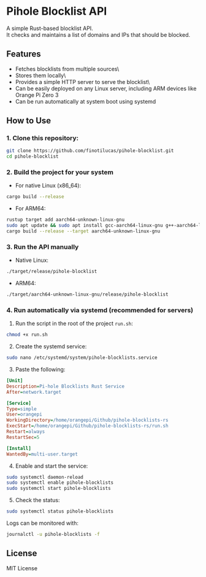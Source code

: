 # Pihole Blocklist API

A simple Rust-based blocklist API.\
It checks and maintains a list of domains and IPs that should be blocked.

## Features

- Fetches blocklists from multiple sources\
- Stores them locally\
- Provides a simple HTTP server to serve the blocklist\
- Can be easily deployed on any Linux server, including ARM devices like Orange Pi Zero 3
- Can be run automatically at system boot using systemd

## How to Use

### 1. Clone this repository:

```bash
git clone https://github.com/finotilucas/pihole-blocklist.git
cd pihole-blocklist
```

### 2. Build the project for your system

- For native Linux (x86_64):

```bash
cargo build --release
```

- For ARM64:

```bash
rustup target add aarch64-unknown-linux-gnu
sudo apt update && sudo apt install gcc-aarch64-linux-gnu g++-aarch64-linux-gnu
cargo build --release --target aarch64-unknown-linux-gnu
```

### 3. Run the API manually

- Native Linux:

```bash
./target/release/pihole-blocklist
```

- ARM64:

```bash
./target/aarch64-unknown-linux-gnu/release/pihole-blocklist
```

### 4. Run automatically via systemd (recommended for servers)

1. Run the script in the root of the project `run.sh`:

```bash
chmod +x run.sh
```

2. Create the systemd service:

```bash
sudo nano /etc/systemd/system/pihole-blocklists.service
```

3. Paste the following:

```ini
[Unit]
Description=Pi-hole Blocklists Rust Service
After=network.target

[Service]
Type=simple
User=orangepi
WorkingDirectory=/home/orangepi/Github/pihole-blocklists-rs
ExecStart=/home/orangepi/Github/pihole-blocklists-rs/run.sh
Restart=always
RestartSec=5

[Install]
WantedBy=multi-user.target
```

4. Enable and start the service:

```bash
sudo systemctl daemon-reload
sudo systemctl enable pihole-blocklists
sudo systemctl start pihole-blocklists
```

5. Check the status:

```bash
sudo systemctl status pihole-blocklists
```

Logs can be monitored with:

```bash
journalctl -u pihole-blocklists -f
```

## License

MIT License


